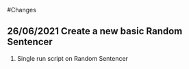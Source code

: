 #Changes

## 26/06/2021 Create a new basic Random Sentencer
1. Single run script on Random Sentencer

